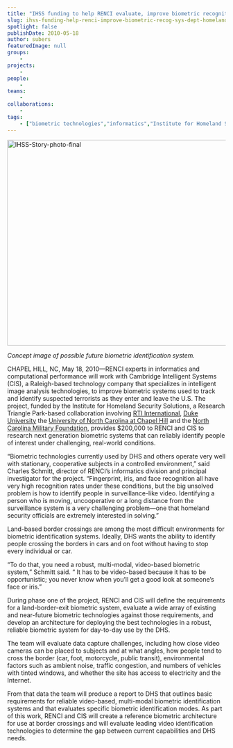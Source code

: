 ```yaml
---
title: "IHSS funding to help RENCI evaluate, improve biometric recognition systems used by Department of Homeland Security"
slug: ihss-funding-help-renci-improve-biometric-recog-sys-dept-homeland-sec
spotlight: false
publishDate: 2010-05-18
author: subers
featuredImage: null
groups:
    - 
projects:
    - 
people:
    - 
teams: 
    - 
collaborations:
    - 
tags:
    - ["biometric technologies","informatics","Institute for Homeland Security Solutions","Research Triangle"]
---
```

<p><img class="alignnone size-full wp-image-5030" title="IHSS-Story-photo-final" src="http://www.renci.org/wp-content/uploads/2010/05/IHSS-Story-photo-final.jpg" alt="IHSS-Story-photo-final" width="630" height="473" /></p>

<p><em>Concept image of possible future biometric identification system.</em></p>

<p>CHAPEL HILL, NC, May 18, 2010—RENCI experts in informatics and computational performance will work with Cambridge Intelligent Systems (CIS), a Raleigh-based technology company that specializes in intelligent image analysis technologies, to improve biometric systems used to track and identify suspected terrorists as they enter and leave the U.S.<!--more--> The project, funded by the Institute for Homeland Security Solutions, a Research Triangle Park-based collaboration involving <a href="http://www.rti.org/" target="_blank">RTI International</a>, <a href="http://duke.edu" target="_blank">Duke University</a> the <a href="http://unc.edu" target="_blank">University of North Carolina at Chapel Hill</a> and the <a href="http://www.ncmilitary.org/" target="_blank">North Carolina Military Foundation</a>, provides $200,000 to RENCI and CIS to research next generation biometric systems that can reliably identify people of interest under challenging, real-world conditions.</p>

<p>“Biometric technologies currently used by DHS and others operate very well with stationary, cooperative subjects in a controlled environment,” said Charles Schmitt, director of RENCI’s informatics division and principal investigator for the project. “Fingerprint, iris, and face recognition all have very high recognition rates under these conditions, but the big unsolved problem is how to identify people in surveillance-like video.  Identifying a person who is moving, uncooperative or a long distance from the surveillance system is a very challenging problem—one that homeland security officials are extremely interested in solving.”</p>

<p>Land-based border crossings are among the most  difficult environments for biometric identification systems. Ideally, DHS wants the ability to identify people crossing the borders in cars and on foot without having to stop every individual or car.</p>

<p>“To do that, you need a robust, multi-modal, video-based biometric system,” Schmitt said. “ It has to be video-based because it has to be opportunistic; you never know when you’ll get a good look at someone’s face or iris.”</p>

<p>During phase one of the project, RENCI and CIS will define the requirements for a land-border-exit biometric system, evaluate a wide array of existing and near-future biometric technologies against those requirements, and develop an architecture for deploying the best technologies in a robust, reliable biometric system for day-to-day use by the DHS.</p>

<p>The team will evaluate data capture challenges, including how close video cameras can be placed to subjects and at what angles, how people tend to cross the border (car, foot, motorcycle, public transit), environmental factors such as ambient noise, traffic congestion, and numbers of vehicles with tinted windows, and whether the site has access to electricity and the Internet.</p>

<p>From that data the team will produce a report to DHS that outlines basic requirements for reliable video-based, multi-modal biometric identification systems and that evaluates specific biometric identification modes.  As part of this work, RENCI and CIS will create a reference biometric architecture for use at border crossings and will evaluate leading video identification technologies to determine the gap between current capabilities and DHS needs.</p>
